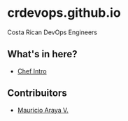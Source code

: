 # crdevops.github.io
Costa Rican DevOps Engineers

## What's in here?

* [Chef Intro](http://crdevops.github.io/chef-intro/)

## Contribuitors

* [Mauricio Araya V.](http://mauricioaraya.net/)
